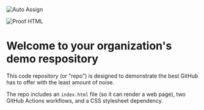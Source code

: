 ![Auto Assign](https://github.com/vmsee/demo-repository/actions/workflows/auto-assign.yml/badge.svg)

![Proof HTML](https://github.com/vmsee/demo-repository/actions/workflows/proof-html.yml/badge.svg)

# Welcome to your organization's demo respository
This code repository (or "repo") is designed to demonstrate the best GitHub has to offer with the least amount of noise.

The repo includes an `index.html` file (so it can render a web page), two GitHub Actions workflows, and a CSS stylesheet dependency.

